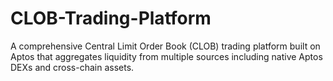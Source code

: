 # CLOB-Trading-Platform
A comprehensive Central Limit Order Book (CLOB) trading platform built on Aptos that aggregates liquidity from multiple sources including native Aptos DEXs and cross-chain assets.
